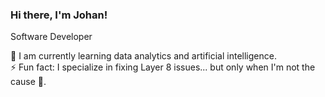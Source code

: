 ### Hi there, I'm Johan!

Software Developer

 🤖 I am currently learning data analytics and artificial intelligence.</br>
 ⚡ Fun fact: I specialize in fixing Layer 8 issues... but only when I'm not the cause 👀.

<!--
**JohanOvi/JohanOvi** is a ✨ _special_ ✨ repository because its `README.md` (this file) appears on your GitHub profile.

Here are some ideas to get you started:

- 🔭 I’m currently working on ...
- 🌱 I’m currently learning ...
- 👯 I’m looking to collaborate on ...
- 🤔 I’m looking for help with ...
- 💬 Ask me about ...
- 📫 How to reach me: ...
- 😄 Pronouns: ...
 Fun fact: ...
-->
